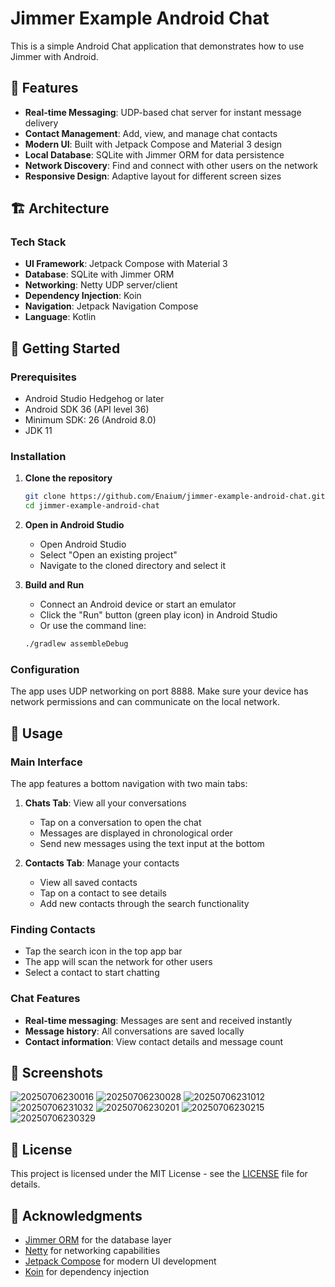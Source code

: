 # Jimmer Example Android Chat

This is a simple Android Chat application that demonstrates how to use Jimmer with Android.

## 📱 Features

- **Real-time Messaging**: UDP-based chat server for instant message delivery
- **Contact Management**: Add, view, and manage chat contacts
- **Modern UI**: Built with Jetpack Compose and Material 3 design
- **Local Database**: SQLite with Jimmer ORM for data persistence
- **Network Discovery**: Find and connect with other users on the network
- **Responsive Design**: Adaptive layout for different screen sizes

## 🏗️ Architecture

### Tech Stack
- **UI Framework**: Jetpack Compose with Material 3
- **Database**: SQLite with Jimmer ORM
- **Networking**: Netty UDP server/client
- **Dependency Injection**: Koin
- **Navigation**: Jetpack Navigation Compose
- **Language**: Kotlin

## 🚀 Getting Started

### Prerequisites
- Android Studio Hedgehog or later
- Android SDK 36 (API level 36)
- Minimum SDK: 26 (Android 8.0)
- JDK 11

### Installation

1. **Clone the repository**
   ```bash
   git clone https://github.com/Enaium/jimmer-example-android-chat.git
   cd jimmer-example-android-chat
   ```

2. **Open in Android Studio**
   - Open Android Studio
   - Select "Open an existing project"
   - Navigate to the cloned directory and select it

3. **Build and Run**
   - Connect an Android device or start an emulator
   - Click the "Run" button (green play icon) in Android Studio
   - Or use the command line:
   ```bash
   ./gradlew assembleDebug
   ```

### Configuration

The app uses UDP networking on port 8888. Make sure your device has network permissions and can communicate on the local network.

## 📖 Usage

### Main Interface
The app features a bottom navigation with two main tabs:

1. **Chats Tab**: View all your conversations
   - Tap on a conversation to open the chat
   - Messages are displayed in chronological order
   - Send new messages using the text input at the bottom

2. **Contacts Tab**: Manage your contacts
   - View all saved contacts
   - Tap on a contact to see details
   - Add new contacts through the search functionality

### Finding Contacts
- Tap the search icon in the top app bar
- The app will scan the network for other users
- Select a contact to start chatting

### Chat Features
- **Real-time messaging**: Messages are sent and received instantly
- **Message history**: All conversations are saved locally
- **Contact information**: View contact details and message count

## 📱 Screenshots

![20250706230016](https://s2.loli.net/2025/07/06/X6SVwPue7R1LcFj.png)
![20250706230028](https://s2.loli.net/2025/07/06/pKB5lWC4OGRcbgi.png)
![20250706231012](https://s2.loli.net/2025/07/06/agfHvtonYhNC7Z8.png)
![20250706231032](https://s2.loli.net/2025/07/06/COqu17GaoMADrFl.png)
![20250706230201](https://s2.loli.net/2025/07/06/wd28mrFxQXZWIGR.png)
![20250706230215](https://s2.loli.net/2025/07/06/fSErao37Xp6zFTN.png)
![20250706230329](https://s2.loli.net/2025/07/06/8rkJmTxEzGR49SZ.png)

## 📄 License

This project is licensed under the MIT License - see the [LICENSE](LICENSE) file for details.

## 🙏 Acknowledgments

- [Jimmer ORM](https://github.com/babyfish-ct/jimmer) for the database layer
- [Netty](https://netty.io/) for networking capabilities
- [Jetpack Compose](https://developer.android.com/jetpack/compose) for modern UI development
- [Koin](https://insert-koin.io/) for dependency injection
